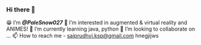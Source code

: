 ### Hi there 👋
😁 I’m __*@PaleSnow027*__
👀 I’m interested in augmented & virtual reality and ANIMES!
🌱 I’m currently learning java, python
💞️ I’m looking to collaborate on ...
📫 How to reach me - saiprudhvi.ksp@gmail.com
hnegjijws
<!--
**PaleSnow027/PaleSnow027** is a ✨ _special_ ✨ repository because its `README.md` (this file) appears on your GitHub profile.

Here are some ideas to get you started:

- 🔭 I’m currently working on ...
- 🌱 I’m currently learning ...
- 👯 I’m looking to collaborate on ...
- 🤔 I’m looking for help with ...
- 💬 Ask me about ...
- 📫 How to reach me: ...
- 😄 Pronouns: ...
- ⚡ Fun fact: ...
-->
